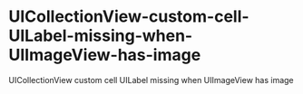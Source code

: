 # UICollectionView-custom-cell-UILabel-missing-when-UIImageView-has-image
UICollectionView custom cell UILabel missing when UIImageView has image
